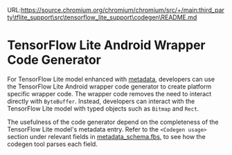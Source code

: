 URL:https://source.chromium.org/chromium/chromium/src/+/main:third_party\tflite_support\src\tensorflow_lite_support\codegen\README.md
# TensorFlow Lite Android Wrapper Code Generator

For TensorFlow Lite model enhanced with [metadata](https://www.tensorflow.org/lite/convert/metadata.md),
developers can use the TensorFlow Lite Android wrapper code generator to create
platform specific wrapper code. The wrapper code removes the need to interact
directly with `ByteBuffer`. Instead, developers can interact with the TensorFlow
Lite model with typed objects such as `Bitmap` and `Rect`.

The usefulness of the code generator depend on the completeness of the
TensorFlow Lite model's metadata entry. Refer to the `<Codegen usage>` section
under relevant fields in
[metadata_schema.fbs](https://github.com/tensorflow/tflite-support/blob/master/tensorflow_lite_support/metadata/metadata_schema.fbs),
to see how the codegen tool parses each field.
